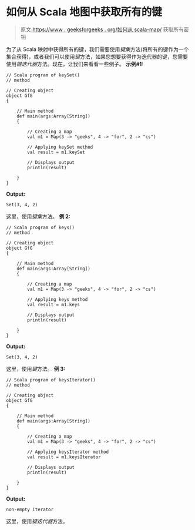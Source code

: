 # 如何从 Scala 地图中获取所有的键

> 原文:[https://www . geeksforgeeks . org/如何从 scala-map/](https://www.geeksforgeeks.org/how-to-get-all-the-keys-from-a-scala-map/) 获取所有密钥

为了从 Scala 映射中获得所有的键，我们需要使用*键集*方法(将所有的键作为一个集合获得)，或者我们可以使用*键*方法，如果您想要获得作为迭代器的键，您需要使用*键迭代器*方法。现在，让我们来看看一些例子。
**示例#1:**

```
// Scala program of keySet()
// method

// Creating object
object GfG
{ 

    // Main method
    def main(args:Array[String])
    {

        // Creating a map
        val m1 = Map(3 -> "geeks", 4 -> "for", 2 -> "cs")

        // Applying keySet method
        val result = m1.keySet

        // Displays output
        println(result)

    }
}
```

**Output:**

```
Set(3, 4, 2)

```

这里，使用*键集*方法。
**例 2:**

```
// Scala program of keys()
// method

// Creating object
object GfG
{ 

    // Main method
    def main(args:Array[String])
    {

        // Creating a map
        val m1 = Map(3 -> "geeks", 4 -> "for", 2 -> "cs")

        // Applying keys method
        val result = m1.keys

        // Displays output
        println(result)

    }
}
```

**Output:**

```
Set(3, 4, 2)

```

这里，使用*键*方法。
**例 3:**

```
// Scala program of keysIterator()
// method

// Creating object
object GfG
{ 

    // Main method
    def main(args:Array[String])
    {

        // Creating a map
        val m1 = Map(3 -> "geeks", 4 -> "for", 2 -> "cs")

        // Applying keysIterator method
        val result = m1.keysIterator

        // Displays output
        println(result)

    }
}
```

**Output:**

```
non-empty iterator

```

这里，使用*键迭代器*方法。